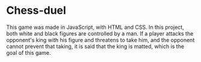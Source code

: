 # Chess-duel
This game was made in JavaScript, with HTML and CSS. In this project, both white and black figures are controlled by a man. If a player attacks the opponent's king with his figure and threatens to take him, and the opponent cannot prevent that taking, it is said that the king is matted, which is the goal of this game.
